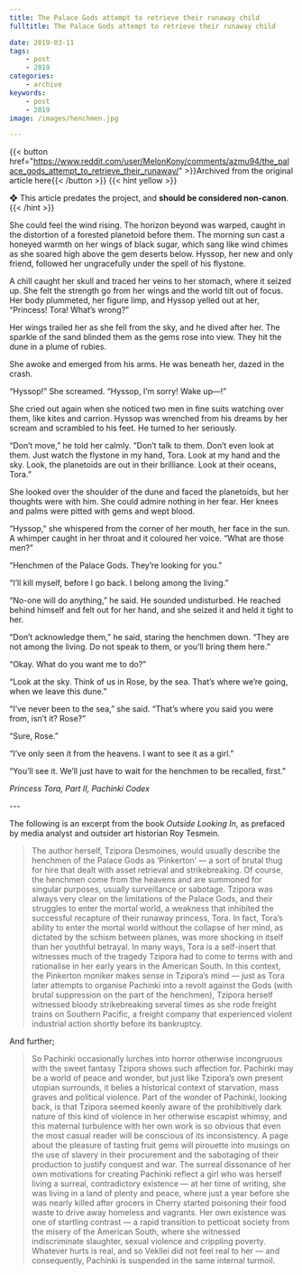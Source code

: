 ```yaml
---
title: The Palace Gods attempt to retrieve their runaway child
fulltitle: The Palace Gods attempt to retrieve their runaway child

date: 2019-03-11
tags:
    - post
    - 2019
categories:
    - archive
keywords:
    - post
    - 2019
image: /images/henchmen.jpg

---
```

{{< button href="https://www.reddit.com/user/MelonKony/comments/azmu94/the_palace_gods_attempt_to_retrieve_their_runaway/" >}}Archived from the original article here{{< /button >}}
{{< hint yellow >}}

❖ This article predates the project, and **should be considered non-canon**.
{{< /hint >}}

She could feel the wind rising. The horizon beyond was warped, caught in the distortion of a forested planetoid before them. The morning sun cast a honeyed warmth on her wings of black sugar, which sang like wind chimes as she soared high above the gem deserts below. Hyssop, her new and only friend, followed her ungracefully under the spell of his flystone.

A chill caught her skull and traced her veins to her stomach, where it seized up. She felt the strength go from her wings and the world tilt out of focus. Her body plummeted, her figure limp, and Hyssop yelled out at her, “Princess! Tora! What’s wrong?”

Her wings trailed her as she fell from the sky, and he dived after her. The sparkle of the sand blinded them as the gems rose into view. They hit the dune in a plume of rubies.

She awoke and emerged from his arms. He was beneath her, dazed in the crash.

“Hyssop!” She screamed. “Hyssop, I’m sorry! Wake up—!”

She cried out again when she noticed two men in fine suits watching over them, like kites and carrion. Hyssop was wrenched from his dreams by her scream and scrambled to his feet. He turned to her seriously.

“Don’t move,” he told her calmly. “Don’t talk to them. Don’t even look at them. Just watch the flystone in my hand, Tora. Look at my hand and the sky. Look, the planetoids are out in their brilliance. Look at their oceans, Tora.”

She looked over the shoulder of the dune and faced the planetoids, but her thoughts were with him. She could admire nothing in her fear. Her knees and palms were pitted with gems and wept blood.

“Hyssop,” she whispered from the corner of her mouth, her face in the sun. A whimper caught in her throat and it coloured her voice. “What are those men?”

“Henchmen of the Palace Gods. They’re looking for you.”

“I’ll kill myself, before I go back. I belong among the living.”

“No-one will do anything,” he said. He sounded undisturbed. He reached behind himself and felt out for her hand, and she seized it and held it tight to her.

“Don’t acknowledge them,” he said, staring the henchmen down. “They are not among the living. Do not speak to them, or you’ll bring them here.”

“Okay. What do you want me to do?”

“Look at the sky. Think of us in Rose, by the sea. That’s where we’re going, when we leave this dune.”

“I’ve never been to the sea,” she said. “That’s where you said you were from, isn’t it? Rose?”

“Sure, Rose.”

“I’ve only seen it from the heavens. I want to see it as a girl.”

“You’ll see it. We’ll just have to wait for the henchmen to be recalled, first.”

*Princess Tora, Part II, Pachinki Codex*

\---

The following is an excerpt from the book *Outside Looking In*, as prefaced by media analyst and outsider art historian Roy Tesmein.

>The author herself, Tzipora Desmoines, would usually describe the henchmen of the Palace Gods as ‘Pinkerton’ — a sort of brutal thug for hire that dealt with asset retrieval and strikebreaking. Of course, the henchmen come from the heavens and are summoned for singular purposes, usually surveillance or sabotage. Tzipora was always very clear on the limitations of the Palace Gods, and their struggles to enter the mortal world, a weakness that inhibited the successful recapture of their runaway princess, Tora. In fact, Tora’s ability to enter the mortal world without the collapse of her mind, as dictated by the schism between planes, was more shocking in itself than her youthful betrayal. In many ways, Tora is a self-insert that witnesses much of the tragedy Tzipora had to come to terms with and rationalise in her early years in the American South. In this context, the Pinkerton moniker makes sense in Tzipora’s mind — just as Tora later attempts to organise Pachinki into a revolt against the Gods (with brutal suppression on the part of the henchmen), Tzipora herself witnessed bloody strikebreaking several times as she rode freight trains on Southern Pacific, a freight company that experienced violent industrial action shortly before its bankruptcy.

And further;

>So Pachinki occasionally lurches into horror otherwise incongruous with the sweet fantasy Tzipora shows such affection for. Pachinki may be a world of peace and wonder, but just like Tzipora’s own present utopian surrounds, it belies a historical context of starvation, mass graves and political violence. Part of the wonder of Pachinki, looking back, is that Tzipora seemed keenly aware of the prohibitively dark nature of this kind of violence in her otherwise escapist whimsy, and this maternal turbulence with her own work is so obvious that even the most casual reader will be conscious of its inconsistency. A page about the pleasure of tasting fruit gems will pirouette into musings on the use of slavery in their procurement and the sabotaging of their production to justify conquest and war. The surreal dissonance of her own motivations for creating Pachinki reflect a girl who was herself living a surreal, contradictory existence — at her time of writing, she was living in a land of plenty and peace, where just a year before she was nearly killed after grocers in Cherry started poisoning their food waste to drive away homeless and vagrants. Her own existence was one of startling contrast — a rapid transition to petticoat society from the misery of the American South, where she witnessed indiscriminate slaughter, sexual violence and crippling poverty. Whatever hurts is real, and so Vekllei did not feel real to her — and consequently, Pachinki is suspended in the same internal turmoil.
